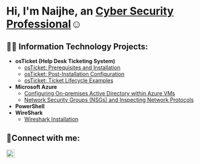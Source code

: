 <h1>Hi, I'm Naijhe, an <a href="https://linkedin.com/in/naijhe-ly">Cyber Security Professional</a>☺</h1>

<h2>👨‍💻 Information Technology Projects:</h2>

- <b>osTicket (Help Desk Ticketing System)</b>
  - [osTicket: Prerequisites and Installation](https://github.com/naijhely/osticket-preinstall)
  - [osTicket: Post-Installation Configuration](https://github.com/naijhely/osticket-post-install)
  - [osTicket: Ticket Lifecycle Examples](https://github.com/naijhely/ticket-lifecycle)
- <b>Microsoft Azure</b>
  - [Configuring On-premises Active Directory within Azure VMs](https://github.com/naijhely/active-directory)
  - [Network Security Groups (NSGs) and Inspecting Network Protocols](https://github.com/naijhely/network-protocols)
- <b>PowerShell</b>
- <b>WireShark</b>
  - [Wireshark Installation](https://github.com/naijhely/install-wireshark) 


<h2>🤳Connect with me:</h2>


[<img align="left" alt="Josh | LinkedIn" width="22px" src="https://cdn.jsdelivr.net/npm/simple-icons@v3/icons/linkedin.svg" />][linkedin]



[linkedin]: https://linkedin.com/in/naijhe-ly
